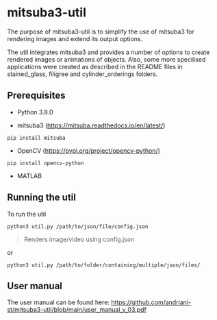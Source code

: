 # mitsuba3-util

The purpose of mitsuba3-util is to simplify the use of mitsuba3 for rendering images and extend its output options. 

The util integrates mitsuba3 and provides a number of options to create rendered images or animations of objects. Also, some more specilised applications were created as described in the README files in stained_glass, filigree and cylinder_orderings folders. 


## Prerequisites
- Python 3.8.0

- mitsuba3 (https://mitsuba.readthedocs.io/en/latest/)
```
pip install mitsuba
```

- OpenCV (https://pypi.org/project/opencv-python/)
```
pip install opencv-python
```
- MATLAB

## Running the util

To run the util

```
python3 util.py /path/to/json/file/config.json
```

> Renders image/video using config.json

or

```
python3 util.py /path/to/folder/containing/multiple/json/files/
```

## User manual

The user manual can be found here: https://github.com/andriani-st/mitsuba3-util/blob/main/user_manual_v_03.pdf
